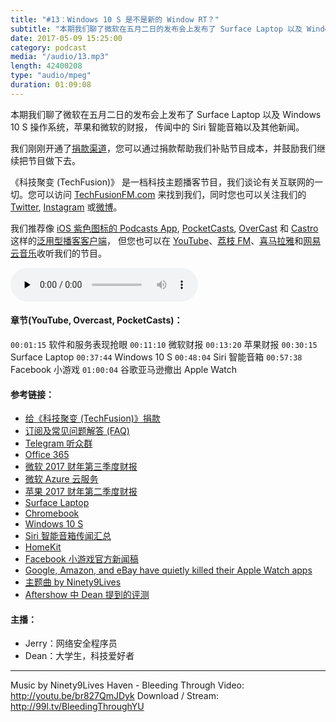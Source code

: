 ```yaml
---
title: "#13：Windows 10 S 是不是新的 Window RT？"
subtitle: "本期我们聊了微软在五月二日的发布会上发布了 Surface Laptop 以及 Windows 10 S 操作系统，苹果和微软的财报， 传闻中的 Siri 智能音箱以及其他新闻。"
date: 2017-05-09 15:25:00
category: podcast
media: "/audio/13.mp3"
length: 42400208 
type: "audio/mpeg"
duration: 01:09:08
---
```


本期我们聊了微软在五月二日的发布会上发布了 Surface Laptop 以及 Windows 10 S 操作系统，苹果和微软的财报， 传闻中的 Siri 智能音箱以及其他新闻。

我们刚刚开通了[捐款渠道](https://techfusionfm.com/donate)，您可以通过捐款帮助我们补贴节目成本，并鼓励我们继续把节目做下去。

《科技聚变 (TechFusion)》 是一档科技主题播客节目，我们谈论有关互联网的一切。您可以访问 [TechFusionFM.com](https://TechFusionFM.com) 来找到我们，同时您也可以关注我们的 [Twitter](http://twitter.com/TechFusionFM), [Instagram](https://www.instagram.com/techfusionfm/) 或[微博](http://weibo.com/TechFusionFM)。

我们推荐像 [iOS 紫色图标的 Podcasts App](https://itunes.apple.com/cn/podcast/id1202658654), [PocketCasts](http://pca.st/podcast/28fcd200-cc7c-0134-10da-25324e2a541d), [OverCast](https://overcast.fm) 和 [Castro](http://supertop.co/castro/) 这样的[泛用型播客客户端](https://techfusionfm.com/faq)， 但您也可以在 [YouTube](https://www.youtube.com/channel/UC6uvHf21Tjm5lepw6P2Ki-Q)、[荔枝 FM](https://www.lizhi.fm/1494013/)、[喜马拉雅](http://www.ximalaya.com/72456289/album/6648521)和[网易云音乐](http://music.163.com/#/djradio?id=347498120)收听我们的节目。

<audio class="audioPlayer" controls preload="none" src="https://techfusionfm.com/audio/13.mp3"></audio>

#### 章节(YouTube, Overcast, PocketCasts)：
```00:01:15``` 软件和服务表现抢眼
```00:11:10``` 微软财报
```00:13:20``` 苹果财报
```00:30:15``` Surface Laptop
```00:37:44``` Windows 10 S
```00:48:04``` Siri 智能音箱
```00:57:38``` Facebook 小游戏
```01:00:04``` 谷歌亚马逊撤出 Apple Watch

#### 参考链接：
- [给《科技聚变 (TechFusion)》捐款](HTTPS://QR.ALIPAY.COM/FKX09288AJOENI0MVZXM12)
- [订阅及常见问题解答 (FAQ)](https://techfusionfm.com/faq)
- [Telegram 听众群](https://telegram.me/TechFusionChat)
- [Office 365](http://office.com)
- [微软 2017 财年第三季度财报](https://www.microsoft.com/en-us/Investor/events/FY-2017/earnings-fy-2017-q3-mix.aspx)
- [微软 Azure 云服务](https://azure.microsoft.com/)
- [苹果 2017 财年第二季度财报](https://www.apple.com/newsroom/2017/05/apple-reports-second-quarter-results/)
- [Surface Laptop](https://www.microsoft.com/surface/devices/surface-laptop/overview)
- [Chromebook](https://www.google.com/chromebook/)
- [Windows 10 S](https://www.microsoft.com/windows/windows-10-s)
- [Siri 智能音箱传闻汇总](https://www.macrumors.com/roundup/siri-speaker/)
- [HomeKit](https://www.apple.com/shop/accessories/all-accessories/homekit)
- [Facebook 小游戏官方新闻稿](https://newsroom.fb.com/news/2016/11/game-on-you-can-now-play-games-on-messenger/)
- [Google, Amazon, and eBay have quietly killed their Apple Watch apps](http://www.businessinsider.com/google-amazon-ebay-killed-apple-watch-apps-smartwatches-2017-5)
- [主题曲 by Ninety9Lives](http://99l.tv/BleedingThroughYU)
- [Aftershow 中 Dean 提到的评测](http://m.youku.com/video/id_XMjcwMjYzMDU3Mg==.html)

#### 主播：
- Jerry：网络安全程序员
- Dean：大学生，科技爱好者

---
Music by Ninety9Lives
Haven - Bleeding Through
Video: http://youtu.be/br827QmJDyk
Download / Stream: http://99l.tv/BleedingThroughYU